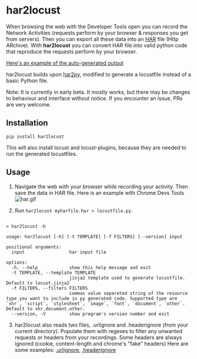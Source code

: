 # har2locust

When browsing the web with the Developer Tools open you can record the Network
Activities (requests perform by your browser & responses you get from servers).
Then you can export all these data into an [HAR](https://en.wikipedia.org/wiki/HAR_(file_format))
file (Http ARchive). With **har2locust** you can convert HAR file into valid python
code that reproduce the requests perform by your browser.

[Here's an example of the auto-generated output](https://github.com/SvenskaSpel/har2locust/tree/master/tests/outputs/reqs.in.py)

har2locust builds upon [har2py](https://github.com/S1M0N38/har2py), modified to generate a locustfile 
instead of a basic Python file.

Note: It is currently in early beta. It mostly works, but there may be changes to behaviour 
and interface without notice. If you encounter an issue, PRs are very welcome.

## Installation

`pip install har2locust`

This will also install locust and locust-plugins, because they are needed to run the generated locustfiles.

## Usage

1. Navigate the web with your browser while recording your activity. Then save the
data in HAR file. Here is an example with Chrome Devs Tools
![har.gif](https://github.com/S1M0N38/har2py/blob/main/har.gif?raw=true)

2. Run `har2locust myharfile.har > locustfile.py`.

```

> har2locust -h

usage: har2locust [-h] [-t TEMPLATE] [-f FILTERS] [--version] input

positional arguments:
  input                 har input file

options:
  -h, --help            show this help message and exit
  -t TEMPLATE, --template TEMPLATE
                        jinja2 template used to generate locustfile. Default to locust.jinja2
  -f FILTERS, --filters FILTERS
                        commas value separeted string of the resource type you want to include in py generated code. Supported type are `xhr`, `script`, `stylesheet`, `image`, `font`, `document`, `other`. Default to xhr,document,other.
  --version, -V         show program's version number and exit

```

3. har2locust also reads two files, .urlignore and .headerignore (from your current directory).
Populate them with regexes to filter any unwanted requests or headers from your recordings. 
Some headers are always ignored (cookie, content-length and chrome's "fake" headers)
Here are some examples: [.urlignore](https://github.com/SvenskaSpel/har2locust/tree/master/.urlignore), 
[.headerignore](https://github.com/SvenskaSpel/har2locust/tree/master/.headerignore)
